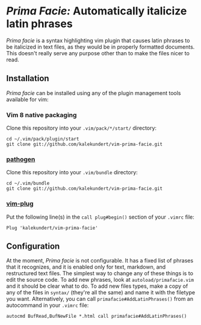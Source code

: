 *Prima Facie:* Automatically italicize latin phrases
====================================================
*Prima facie* is a syntax highlighting vim plugin that causes latin phrases to 
be italicized in text files, as they would be in properly formatted documents.  This doesn't really serve any purpose other than to make the files nicer to read.

Installation
------------
*Prima facie* can be installed using any of the plugin management tools 
available for vim:

### **Vim 8 native packaging**

Clone this repository into your ``.vim/pack/*/start/`` directory:

    cd ~/.vim/pack/plugin/start
    git clone git://github.com/kalekundert/vim-prima-facie.git



### [pathogen](https://github.com/tpope/vim-pathogen)

Clone this repository into your ``.vim/bundle`` directory:

    cd ~/.vim/bundle
    git clone git://github.com/kalekundert/vim-prima-facie.git

### [vim-plug](https://github.com/junegunn/vim-plug)

Put the following line(s) in the ``call plug#begin()`` section of your ``.vimrc`` 
file:

    Plug 'kalekundert/vim-prima-facie'

Configuration
-------------
At the moment, *Prima facie* is not configurable.  It has a fixed list of 
phrases that it recognizes, and it is enabled only for text, markdown, and 
restructured text files.  The simplest way to change any of these things is to edit 
the source code.  To add new phrases, look at `autoload/primafacie.vim` and it 
should be clear what to do.  To add new files types, make a copy of any of the 
files in `syntax/` (they're all the same) and name it with the filetype you 
want.  Alternatively, you can call `primafacie#AddLatinPhrases()` from an 
autocommand in your `.vimrc` file:

```
autocmd BufRead,BufNewFile *.html call primafacie#AddLatinPhrases()
```



